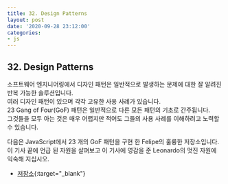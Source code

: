 ```yaml
---
title: 32. Design Patterns
layout: post
date: '2020-09-28 23:12:00'
categories:
- js
---
```


## 32. Design Patterns

소프트웨어 엔지니어링에서 디자인 패턴은 일반적으로 발생하는 문제에 대한 잘 알려진 반복 가능한 솔루션입니다.  
여러 디자인 패턴이 있으며 각각 고유한 사용 사례가 있습니다.  
23 Gang of Four(GoF) 패턴은 일반적으로 다른 모든 패턴의 기초로 간주됩니다.  
그것들을 모두 아는 것은 매우 어렵지만 적어도 그들의 사용 사례를 이해하려고 노력할 수 있습니다.

다음은 JavaScript에서 23 개의 GoF 패턴을 구현 한 Felipe의 훌륭한 저장소입니다.  
이 기사 끝에 언급 된 자원을 살펴보고 이 기사에 영감을 준 Leonardo의 멋진 자원에 익숙해 지십시오.

* [저장소](https://github.com/fbeline/Design-Patterns-JS){:target="_blank"}